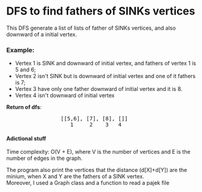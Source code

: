 # DFS to find fathers of SINKs vertices

This DFS generate a list of lists of father of SINKs vertices, and also downward of a initial vertex.

### Example:
  - Vertex 1 is SINK and downward of initial vertex, and fathers of vertex 1 is 5 and 6;
  - Vertex 2 isn't SINK but is downward of initial vertex and one of it fathers is 7;
  - Vertex 3 have only one father downward of initial vertex and it is 8.
  - Vertex 4 isn't downward of initial vertex
  
  __Return of dfs__: 
<pre>
                 [[5,6], [7], [8], []] 
                    1     2    3   4
</pre>

#### Adictional stuff

Time complexity: O(V + E), where V is the number of vertices and E is the number of edges in the graph.

The program also print the vertices that the distance (d[X]+d[Y]) are the minium, when X and Y are the fathers of a SINK vertex.  
Moreover, I used a Graph class and a function to read a pajek file
